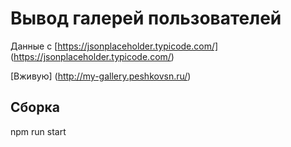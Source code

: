 # Вывод галерей пользователей

Данные с [https://jsonplaceholder.typicode.com/] (https://jsonplaceholder.typicode.com/)

[Вживую] (http://my-gallery.peshkovsn.ru/)

## Сборка

npm run start
